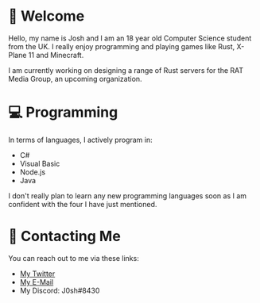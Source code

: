 # :wave: Welcome

Hello, my name is Josh and I am an 18 year old Computer Science student from the UK. I really enjoy programming and playing games like Rust, X-Plane 11 and Minecraft.

I am currently working on designing a range of Rust servers for the RAT Media Group, an upcoming organization.

# :computer: Programming

In terms of languages, I actively program in:
- C#
- Visual Basic
- Node.js
- Java

I don't really plan to learn any new programming languages soon as I am confident with the four I have just mentioned.

# :iphone: Contacting Me

You can reach out to me via these links:
- [My Twitter](https://twitter.com/105hua)
- [My E-Mail](mailto:joshua@ratmediagroup.co.uk)
- My Discord: J0sh#8430
